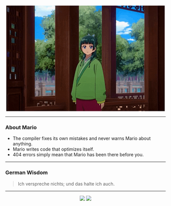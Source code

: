 <p align="center">
  <img src="assets/maomao.gif" />
</p>

---

### About Mario
- The compiler fixes its own mistakes and never warns Mario about anything.
- Mario writes code that optimizes itself.
- 404 errors simply mean that Mario has been there before you.

---

### German Wisdom
> Ich verspreche nichts; und das halte ich auch.

---

<p align="center">
  <a>
    <img height="180em" src="https://github-readme-stats-eight-theta.vercel.app/api?username=Torfkopp&show_icons=true&theme=dark&include_all_commits=true&count_private=true"/>
  </a>
  <a href="https://github.com/Torfkopp?tab=repositories">
    <img height="180em" src="https://github-readme-stats-eight-theta.vercel.app/api/top-langs/?username=torfkopp&layout=compact&theme=dark&langs_count=8&hide=java"/>
  </a>
</p>
